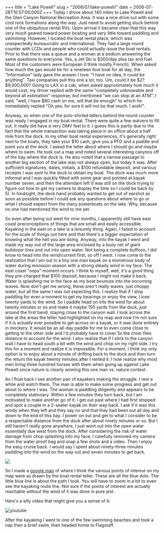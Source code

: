 +++
title = "Lake Powell"
slug = "2008/07/lake-powell/"
date = 2008-07-28T10:57:00.000Z
+++
Today I drove about 140 miles to Lake Powell and the Glen Canyon National Recreation Area. It was a nice drive out with some cool rock formations along the way. Just need to avoid getting stuck behind one of the ubiquitous rental RVs. Upon arrival it became clear that this way very much geared toward power boating and very little toward paddling and swimming. However, I located the boat rental place, which was unexpectedly bureaucratic and international. They had a large round counter with LCDs and people who could actually issue the boat rentals. Prior to that there was a queue and a woman at a podium answering the same questions to everyone. Yes, a Jet Ski is $300/day plus tax and fuel. Most of the customers were European (I think mostly French). When asked how much the gas would be for a nineteen foot boat for all day, the "Information" lady gave the answer I love: "I have no idea, it could be anything". Taxi companies pull this one a lot, too. Um, could it be $2? $9,000,000? Going to LAX in a cab, when asked approximately how much it would cost, my driver replied with the same "completely unknowable and beyond all estimation" response, but mentioned "we can stop at an ATM". I said, "well, I have $80 cash on me, will that be enough" to which he immediately replied "Oh yes, for sure it will not be that much. I wish!".

Anyway, so when one of the polo-shirted tellers behind the round counter was ready I engaged in my boat rental. There were quite a few waivers to fill out. It really did have a very DMV feel to it. I guess this is partly due to the fact that the whole transaction was taking place in an office about a half mile from the dock. In my other boat rental experiences, it's generally right next to the boats, they take your $10 cash, give you a PFD and a paddle and point you at the dock. I asked the teller about where I should go and maybe where to swim. He took out a map and noted several interesting canyons off of the bay where the dock is. He also noted that a narrow passage to another big section of the lake was not always open, but today it was. After sufficient signatures, dates, initials, a $100 refundable deposit, and various receipts I was sent to the dock to obtain my boat. The dock was much more informal and I was quickly fitted with some gear and pointed at kayak number seven, and then the attendant left (I was still on the dock trying to figure out how to get my camera to display the time so I could be back by 5). In hindsight, the deck hand probably wanted to get out of earshot as soon as possible before I could ask any questions about where to go or what I should expect from the many powerboats on the lake. Why, because no one had mentioned the wind to me yet.

So even after being out west for nine months, I apparently still have east coast preconceptions of things that are small and easily accessible. Kayaking in the east on a lake is a leisurely thing. Again, I failed to account for the scale of things out here and that there's a bigger expectation of knowing what the hell you are doing. Anyway, into the kayak I went and made my way out of the large area enclosed by a buoy net of giant bulldozer tires and out into open water. Not being a complete buffoon, I did know to head into the wind/current first, so off I went. I now come to the realization that I am out in a tiny one man kayak on a monstrous body of water during monsoon season with a strong steady wind in my face. The east coast "oops" moment occurs. I think to myself, well, it's a good thing they pre-charged that $100 deposit, because I might not make it back. Water is splashing me in the face as my boat bounces into the oncoming waves. Now don't get me wrong, these aren't really waves, just choppy water, but all the same I was not expecting this. I realize that if I stop paddling for even a moment to get my bearings or enjoy the view, I lose twenty yards to the wind. So I paddle head on into the wind for about twenty minutes or so and make it maybe 150 yards from the dock, just around the first bend, staying close to the canyon wall. I look across the lake at the areas the teller had highlighted on my map and now I'm not sure if it is actually ever possible to get across on a kayak, or it was done entirely in mockery. It would be an all-day paddle for me to even come close to getting to the other side and I'd probably have to cover 5x the crow-flies distance to account for the wind. I also realize that if I stick to the canyon wall I have to head south a bit with the wind and chop on my right side. I try this for a moment and realize it is impossible. For a moment, I think my only option is to enjoy about a minute of drifting back to the dock and then turn the return the kayak twenty minutes after I rented it. I now realize why most men bring three hundred horses with them when going up against Lake Powell since nature is clearly winning this one man vs. nature contest.

As I float back I see another pair of kayakers making the struggle. I rest a while and watch them. The man is able to make some progress and get out about to where I was. The woman is paddling diligently and appears to be completely stationary. Within a few minutes they turn back, but I am motivated to make another go of it. I get out past where I had first stopped and spot a couple in a 2-seater kayak on their way back. I ask if it was this windy when they left and they say no and that they had been out all day and down to the end of this bay. I power on out and get to what I consider to be a respectable distance from the dock after about ninety minutes or so. But I still haven't really gone anywhere, I just went out into the open water essentially due west from the dock. After considering the risk of water damage from chop splashing into my face, I carefully removed my camera from the water proof bag and snap a few shots and a video. Then I enjoy the easy cruise back. I would say I spent about ninety-three minutes paddling into the wind on the way out and seven minutes to get back.

![](/photos/flagstaff_2008_part_1/102_lake_powell_kayak.jpg)

So I made a [google map](http://maps.google.com/maps/ms?f=d&ie=UTF8&hl=en&msa=0&msid=109710505866305463964.0004530f5f18266ec6f0c&ll=37.008653,-111.47707&spn=0.124468,0.276375&t=p&z=13) of where I think the various points of interest on my map were as drawn by the boat rental teller. These are all the blue dots. The little blue line is about the path I took. You will have to zoom in a bit to even see the kayaking route line. Not sure if the points of interest are actually reachable without the wind of it was done in pure jest.

Here's a silly video that might give you a sense of it:

![youtube](https://www.youtube.com/embed/T4NKHQs1318)

After the kayaking I went to one of the few swimming beaches and took a nap then a brief swim, then headed home to Flagstaff.
